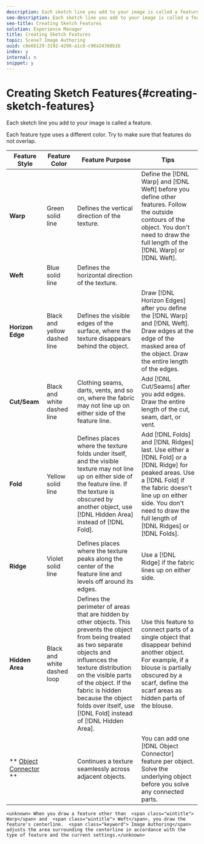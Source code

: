 ```yaml
---
description: Each sketch line you add to your image is called a feature.
seo-description: Each sketch line you add to your image is called a feature.
seo-title: Creating Sketch Features
solution: Experience Manager
title: Creating Sketch Features
topic: Scene7 Image Authoring
uuid: c8e6b129-3192-4296-a1c8-c90a24368b1b
index: y
internal: n
snippet: y
---
```


# Creating Sketch Features{#creating-sketch-features}

Each sketch line you add to your image is called a feature.

 Each feature type uses a different color. Try to make sure that features do not overlap. 

|  Feature Style  | Feature Color  | Feature Purpose  | Tips  |
|---|---|---|---|
|  **Warp** | Green solid line  | Defines the vertical direction of the texture.  |Define the [!DNL Warp] and [!DNL Weft] before you define other features. Follow the outside contours of the object. You don't need to draw the full length of the [!DNL Warp] or [!DNL Weft].  |
|  **Weft** | Blue solid line  | Defines the horizontal direction of the texture.  | |
|  **Horizon Edge** | Black and yellow dashed line  | Defines the visible edges of the surface, where the texture disappears behind the object.  |Draw [!DNL Horizon Edges] after you define the [!DNL Warp] and [!DNL Weft]. Draw edges at the edge of the masked area of the object. Draw the entire length of the edges.  |
|  **Cut/Seam** | Black and white dashed line  | Clothing seams, darts, vents, and so on, where the fabric may not line up on either side of the feature line.  |Add [!DNL Cut/Seams] after you add edges. Draw the entire length of the cut, seam, dart, or vent.  |
|  **Fold** | Yellow solid line  |Defines places where the texture folds under itself, and the visible texture may not line up on either side of the feature line. If the texture is obscured by another object, use [!DNL Hidden Area] instead of [!DNL Fold].  |Add [!DNL Folds] and [!DNL Ridges] last. Use either a [!DNL Fold] or a [!DNL Ridge] for peaked areas. Use a [!DNL Fold] if the fabric doesn't line up on either side. You don't need to draw the full length of [!DNL Ridges] or [!DNL Folds].  |
|  **Ridge** | Violet solid line  | Defines places where the texture peaks along the center of the feature line and levels off around its edges.  |Use a [!DNL Ridge] if the fabric lines up on either side.  |
|  **Hidden Area** | Black and white dashed loop  |Defines the perimeter of areas that are hidden by other objects. This prevents the object from being treated as two separate objects and influences the texture distribution on the visible parts of the object. If the fabric is hidden because the object folds over itself, use [!DNL Fold] instead of [!DNL Hidden Area].  | Use this feature to connect parts of a single object that disappear behind another object. For example, if a blouse is partially obscured by a scarf, define the scarf areas as hidden parts of the blouse.  |
|  ** [Object Connector](../../c-vat-work-sketch-pg/r-vat-create-sketch-feat/c-vat-ex-obj-conn-feat.md#concept-e8efd73a0ac34a339be51ba9c377bea3) ** | | Continues a texture seamlessly across adjacent objects.  |You can add one [!DNL Object Connector] feature per object. Solve the underlying object before you solve any connected parts.  |

`<unknown> When you draw a feature other than  <span class="wintitle"> Warp</span> and  <span class="wintitle"> Weft</span>, you draw the feature's centerline.  <span class="keyword"> Image Authoring</span> adjusts the area surrounding the centerline in accordance with the type of feature and the current settings.</unknown>` 